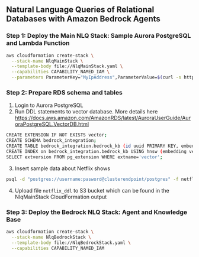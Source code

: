 ## Natural Language Queries of Relational Databases with Amazon Bedrock Agents

### Step 1: Deploy the Main NLQ Stack: Sample Aurora PostgreSQL and Lambda Function
```sh
aws cloudformation create-stack \
  --stack-name NlqMainStack \
  --template-body file://NlqMainStack.yaml \
  --capabilities CAPABILITY_NAMED_IAM \
  --parameters ParameterKey="MyIpAddress",ParameterValue=$(curl -s http://checkip.amazonaws.com/)/32
```
### Step 2: Prepare RDS schema and tables
1. Login to Aurora PostgreSQL
2. Run DDL statements to vector database. More details here https://docs.aws.amazon.com/AmazonRDS/latest/AuroraUserGuide/AuroraPostgreSQL.VectorDB.html
```sh
CREATE EXTENSION IF NOT EXISTS vector;
CREATE SCHEMA bedrock_integration;
CREATE TABLE bedrock_integration.bedrock_kb (id uuid PRIMARY KEY, embedding vector(1536), chunks text, metadata json);
CREATE INDEX on bedrock_integration.bedrock_kb USING hnsw (embedding vector_cosine_ops);
SELECT extversion FROM pg_extension WHERE extname='vector';
```
3. Insert sample data about Netflix shows
```sh
psql -d "postgres://username:pasword@clusterendpoint/postgres" -f netflix.sql
```
4. Upload file `netflix_ddl` to S3 bucket which can be found in the NlqMainStack CloudFormation output

### Step 3: Deploy the Bedrock NLQ Stack: Agent and Knowledge Base
```sh
aws cloudformation create-stack \
  --stack-name NlqBedrockStack \
  --template-body file://NlqBedrockStack.yaml \
  --capabilities CAPABILITY_NAMED_IAM
```

